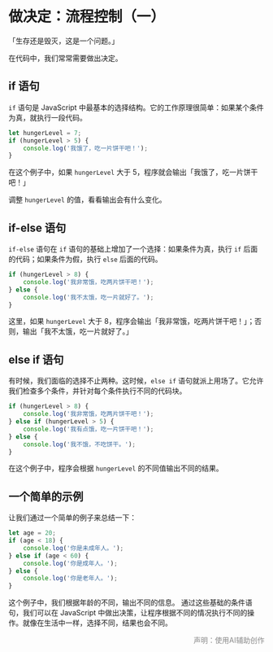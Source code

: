 # 做决定：流程控制（一）

「生存还是毁灭，这是一个问题。」

在代码中，我们常常需要做出决定。

## if 语句
`if` 语句是 JavaScript 中最基本的选择结构。它的工作原理很简单：如果某个条件为真，就执行一段代码。
```javascript
let hungerLevel = 7;
if (hungerLevel > 5) {
    console.log('我饿了，吃一片饼干吧！');
}
```
在这个例子中，如果 `hungerLevel` 大于 5，程序就会输出「我饿了，吃一片饼干吧！」

调整 `hungerLevel` 的值，看看输出会有什么变化。

## if-else 语句
`if-else` 语句在 `if` 语句的基础上增加了一个选择：如果条件为真，执行 `if` 后面的代码；如果条件为假，执行 `else` 后面的代码。
```javascript
if (hungerLevel > 8) {
    console.log('我非常饿，吃两片饼干吧！');
} else {
    console.log('我不太饿，吃一片就好了。');
}
```
这里，如果 `hungerLevel` 大于 8，程序会输出「我非常饿，吃两片饼干吧！」；否则，输出「我不太饿，吃一片就好了。」

## else if 语句
有时候，我们面临的选择不止两种。这时候，`else if` 语句就派上用场了。它允许我们检查多个条件，并针对每个条件执行不同的代码块。
```javascript
if (hungerLevel > 8) {
    console.log('我非常饿，吃两片饼干吧！');
} else if (hungerLevel > 5) {
    console.log('我有点饿，吃一片饼干吧！');
} else {
    console.log('我不饿，不吃饼干。');
}
```
在这个例子中，程序会根据 `hungerLevel` 的不同值输出不同的结果。

## 一个简单的示例
让我们通过一个简单的例子来总结一下：
```javascript
let age = 20;
if (age < 18) {
    console.log('你是未成年人。');
} else if (age < 60) {
    console.log('你是成年人。');
} else {
    console.log('你是老年人。');
}
```

这个例子中，我们根据年龄的不同，输出不同的信息。
通过这些基础的条件语句，我们可以在 JavaScript 中做出决策，让程序根据不同的情况执行不同的操作。就像在生活中一样，选择不同，结果也会不同。

<p style="opacity:0.5; text-align: right;">声明：使用AI辅助创作</p>
